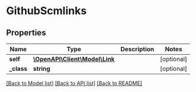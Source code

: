 # GithubScmlinks

## Properties
Name | Type | Description | Notes
------------ | ------------- | ------------- | -------------
**self** | [**\OpenAPI\Client\Model\Link**](Link.md) |  | [optional] 
**_class** | **string** |  | [optional] 

[[Back to Model list]](../README.md#documentation-for-models) [[Back to API list]](../README.md#documentation-for-api-endpoints) [[Back to README]](../README.md)


